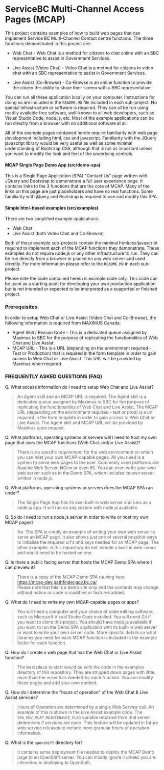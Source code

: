 # ServiceBC Multi-Channel Access Pages (MCAP)

This project contains examples of how to build web pages that can implement Service BC Multi-Channel Contact centre functions. The three functions demonstrated in this project are:
- Web Chat - Web Chat is a method for citizens to chat online with an SBC representative to assist in Government Services.

- Live Assist (Video Chat) - Video Chat is a method for citizens to video chat with an SBC representative to assist in Government Services.

- Live Assist (Co-Browse) - Co-Browse is an online function to provide the citizen the ability to share their screen with a SBC representative.

You can run all these application locally on your computer. Instructions for doing so are included in the `README.MD` file included in each sub-project.  No special infrastructure or software is required. They can all be run using readily available free software, well-known to all web developers, such as Visual Studio Code, node.js, etc.  Most of the example applications can be run directly from a browser with no additional software at all.

All of the example pages contained herein require familiarity with web page development including html, css and javascript.  Familiarity with the JQuery javascript library would be very useful as well as some minimal understanding of Bootstrap CSS, although that is not as important unless you want to modify the look and feel of the underlying controls.

#### MCAP Single Page Demo App (src/demo-spa)
  This is a Single Page Application (SPA) "Contact Us" page written with JQuery and Bootstrap to demonstrate a full user experience page.  It contains links to the 3 functions that are the core of MCAP.  Many of the links on this page are just placeholders and have no real functions.  Some familiarity with jQuery and Bootstrap is required to use and modify this SPA.



  #### Simple html-based examples (src/examples)
  There are two simplified example applications:
  - Web Chat
  - Live Assist (both Video Chat and Co-Browse)

Both of these example sub-projects contain the minimal html/css/javascript required to implement each of the MCAP functions they demonstrate.  These examples do not require node.js or any other infrastructure to run.  They can be run directly from a browser or placed on any web server and used directly.  For more information please refer to the `README.MD` in each sub-project.


Please note the code contained herein is example code only. This code can be used as a starting 
point for developing your own production application but is not intended or expected to be 
interpreted as a supported or finished project. 

### Prerequisites

In order to setup Web Chat or Live Assist (Video Chat and Co-Browse), the following information is required from MAXIMUS Canada:
- Agent Skill / Reason Code - This is a dedicated queue assigned by Maximus to SBC for the purpose of replicating the functionalites of Web Chat and Live Assist.
- MCAP URL - This is a URL (depending on the environment required - Test or Production) that is required in the form template in order to gain access to Web Chat or Live Assist. This URL will be provided by Maximus when required.

### FREQUENTLY ASKED QUESTIONS (FAQ) 

Q. What access information do I need to setup Web Chat and Live Assist?

>An Agent skill and an MCAP URL is required. The Agent skill is a dedicated queue assigned by Maximus to SBC for the purpose of replicating the functionalities of Web Chat and Live Assist. The MCAP URL (depending on the environment required - test or prod) is a url required in the form template in order to gain access to Web Chat or Live Assist. 
The Agent skill and MCAP URL will be provided by Maximus upon request.

Q. What platforms, operating systems or servers will I need to host my own page that uses the MCAP functions (Web Chat and/or Live Assist)?

>There is no specific requirement for the web environment on which you can host your own MCAP-capable pages.  All you need is a system to serve web pages to the user.  Commonly used platforms are Apache Web Server, NGinx or even IIS.  You can even write your own web server such as in the Demo SPA, which includes its own server written in node.js.

Q. What platforms, operating systems or servers does the MCAP SPA run under?

>The Single Page App has its own built-in web server and runs as a node.js app.  It will run on any system with node.js available.  

Q. So do I need to run a node.js server in order to write or host my own MCAP pages?

>No. The SPA is simply an example of writing your own web server to serve an MCAP page. It also shows just one of several possible ways to initialize the required url's and keys needed for an MCAP page. The other examples in this repository do not include a built-in web server and would need to be hosted on one.

Q. Is there a public facing server that hosts the MCAP Demo SPA where I can preview it?

>There is a copy of the MCAP Demo SPA ruuning here <br>
 https://mcap-dev.pathfinder.gov.bc.ca/ <br>
 Please note that this is a demo site only and the contents may change without notice as code is modified or features added.  

Q. What do I need to write my own MCAP-capable pages or apps?

>You will need a computer and your choice of code editing software, such as Microsoft Visual Studio Code installed. You will need Git if you want to clone this project. You should have node.js available if you want to run the Demo SPA application with its built-in web server or want to write your own server code. More specific details on what libraries you need for each MCAP function is included in the example folder for each function.

Q. How do I create a web page that has the Web Chat or Live Assist function?

>The best place to start would be with the code in the examples directory of this repository. They are stripped down pages with little more than the essentials needed for each function.  You can modify those pages and add your own content.

Q. How do I determine the "hours of operation" of the Web Chat & Live Assist services?

>Hours of Operation are determined by a single Web Service call.  An example of this is shown in the Live Assist example code.  The `SPA_ENV_MCAP_MAINTENANCE_FLAG` variable returned from that server determines if services are open.  This feature will be updated in future web service releases to include more granular hours of operation information.

Q. What is the `openshift` directory for?

>It contains some deployment file needed to deploy the MCAP Demo page to an OpenShift server.  You can mostly ignore it unless you are interested in deploying to OpenShift.
